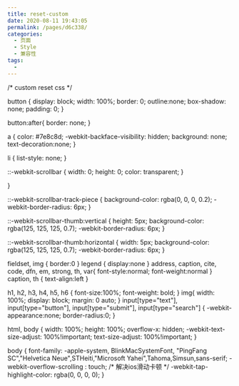 ```yaml
---
title: reset-custom
date: 2020-08-11 19:43:05
permalink: /pages/d6c338/
categories: 
  - 页面
  - Style
  - 兼容性
tags: 
  - 
---
```


/* custom reset css */

button {
display: block;
width: 100%;
border: 0;
outline:none;
box-shadow: none;
padding: 0;
}

button:after{
border: none;
}

a {
color: #7e8c8d;
-webkit-backface-visibility: hidden;
background: none;
text-decoration:none;
}

li {
list-style: none;
}

::-webkit-scrollbar {
width: 0;
height: 0;
color: transparent;
}

}

::-webkit-scrollbar-track-piece {
background-color: rgba(0, 0, 0, 0.2);
-webkit-border-radius: 6px;
}

::-webkit-scrollbar-thumb:vertical {
height: 5px;
background-color: rgba(125, 125, 125, 0.7);
-webkit-border-radius: 6px;
}

::-webkit-scrollbar-thumb:horizontal {
width: 5px;
background-color: rgba(125, 125, 125, 0.7);
-webkit-border-radius: 6px;
}

fieldset, img {
border:0
}
legend {
display:none
}
address, caption, cite, code, dfn, em, strong, th, var{
font-style:normal;
font-weight:normal
}
caption, th {
text-align:left
}

h1, h2, h3, h4, h5, h6 {
font-size:100%;
font-weight: bold;
}
img{
width: 100%;
display: block;
margin: 0 auto;
}
input[type="text"],
input[type="button"],
input[type="submit"],
input[type="search"] {
-webkit-appearance:none;
border-radius:0;
}

html, body {
width: 100%;
height: 100%;
overflow-x: hidden;
-webkit-text-size-adjust: 100%!important;
text-size-adjust: 100%!important;
}

body {
font-family: -apple-system, BlinkMacSystemFont, "PingFang SC","Helvetica Neue",STHeiti,"Microsoft Yahei",Tahoma,Simsun,sans-serif;
-webkit-overflow-scrolling : touch; /* 解决ios滑动卡顿 */
-webkit-tap-highlight-color: rgba(0, 0, 0, 0);
}